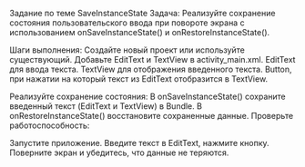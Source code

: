 Задание по теме SaveInstanceState
Задача:
Реализуйте сохранение состояния пользовательского ввода при повороте экрана с использованием onSaveInstanceState() и onRestoreInstanceState().

Шаги выполнения:
Создайте новый проект или используйте существующий.
Добавьте EditText и TextView в activity_main.xml.
EditText для ввода текста.
TextView для отображения введенного текста.
Button, при нажатии на который текст из EditText отобразится в TextView.

Реализуйте сохранение состояния:
В onSaveInstanceState() сохраните введенный текст (EditText и TextView) в Bundle.
В onRestoreInstanceState() восстановите сохраненные данные.
Проверьте работоспособность:

Запустите приложение.
Введите текст в EditText, нажмите кнопку.
Поверните экран и убедитесь, что данные не теряются.